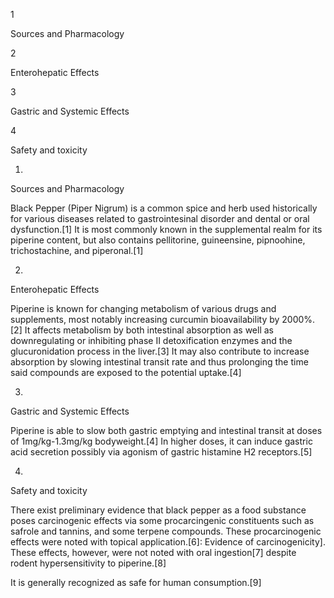 1

Sources and Pharmacology

2

Enterohepatic Effects

3

Gastric and Systemic Effects

4

Safety and toxicity

1.

Sources and Pharmacology

Black Pepper (Piper Nigrum) is a common spice and herb used historically for various diseases related to gastrointesinal disorder and dental or oral dysfunction.[1] It is most commonly known in the supplemental realm for its piperine content, but also contains pellitorine, guineensine, pipnoohine, trichostachine, and piperonal.[1]

2.

Enterohepatic Effects

Piperine is known for changing metabolism of various drugs and supplements, most notably increasing curcumin bioavailability by 2000%.[2] It affects metabolism by both intestinal absorption as well as downregulating or inhibiting phase II detoxification enzymes and the glucuronidation process in the liver.[3] It may also contribute to increase absorption by slowing intestinal transit rate and thus prolonging the time said compounds are exposed to the potential uptake.[4]

3.

Gastric and Systemic Effects

Piperine is able to slow both gastric emptying and intestinal transit at doses of 1mg/kg-1.3mg/kg bodyweight.[4] In higher doses, it can induce gastric acid secretion possibly via agonism of gastric histamine H2 receptors.[5]

4.

Safety and toxicity

There exist preliminary evidence that black pepper as a food substance poses carcinogenic effects via some procarcingenic constituents such as safrole and tannins, and some terpene compounds. These procarcinogenic effects were noted with topical application.[6]: Evidence of carcinogenicity]. These effects, however, were not noted with oral ingestion[7] despite rodent hypersensitivity to piperine.[8]

It is generally recognized as safe for human consumption.[9]

